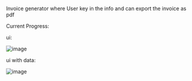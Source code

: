 Invoice generator where User key in the info and can export the invoice as pdf


Current Progress:

ui: 


![image](https://user-images.githubusercontent.com/53967791/195495112-abb99156-5a07-4a83-876a-0289754a8d74.png)

ui with data:



![image](https://user-images.githubusercontent.com/53967791/195495078-b7b3ed9c-181c-40c6-80a7-915a21d82cf7.png)

